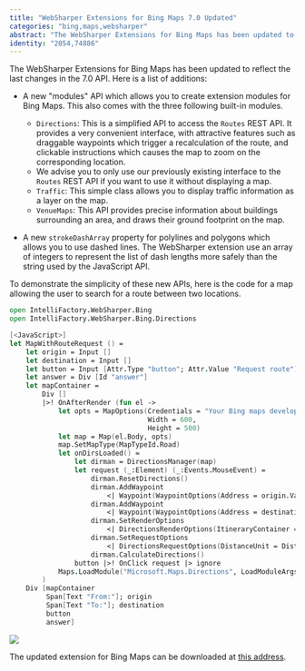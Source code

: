 ```yaml
---
title: "WebSharper Extensions for Bing Maps 7.0 Updated"
categories: "bing,maps,websharper"
abstract: "The WebSharper Extensions for Bing Maps has been updated to reflect the last changes in the 7.0 API. Among notable additions are Directions, a simplified interface to the Routes REST API, Traffic and VenueMaps, as well as the possibility to implement your own extension modules."
identity: "2054,74886"
---
```

The WebSharper Extensions for Bing Maps has been updated to reflect the last changes in the 7.0 API. Here is a list of additions:

 * A new "modules" API which allows you to create extension modules for Bing Maps. This also comes with the three following built-in modules.

    * `Directions`: This is a simplified API to access the `Routes` REST API. It provides a very convenient interface, with attractive features such as draggable waypoints which trigger a recalculation of the route, and clickable instructions which causes the map to zoom on the corresponding location.
    * We advise you to only use our previously existing interface to the `Routes` REST API if you want to use it without displaying a map.
    * `Traffic`: This simple class allows you to display traffic information as a layer on the map.
    * `VenueMaps`: This API provides precise information about buildings surrounding an area, and draws their ground footprint on the map.

 * A new `strokeDashArray` property for polylines and polygons which allows you to use dashed lines. The WebSharper extension use an array of integers to represent the list of dash lengths more safely than the string used by the JavaScript API.



To demonstrate the simplicity of these new APIs, here is the code for a map allowing the user to search for a route between two locations.

```fsharp
open IntelliFactory.WebSharper.Bing
open IntelliFactory.WebSharper.Bing.Directions

[<JavaScript>]
let MapWithRouteRequest () =
    let origin = Input []
    let destination = Input []
    let button = Input [Attr.Type "button"; Attr.Value "Request route"]
    let answer = Div [Id "answer"]
    let mapContainer =
        Div []
        |>! OnAfterRender (fun el ->
            let opts = MapOptions(Credentials = "Your Bing maps developer key",
                                  Width = 600,
                                  Height = 500)
            let map = Map(el.Body, opts)
            map.SetMapType(MapTypeId.Road)
            let onDirsLoaded() =
                let dirman = DirectionsManager(map)
                let request (_:Element) (_:Events.MouseEvent) =
                    dirman.ResetDirections()
                    dirman.AddWaypoint
			            <| Waypoint(WaypointOptions(Address = origin.Value))
                    dirman.AddWaypoint
			            <| Waypoint(WaypointOptions(Address = destination.Value))
                    dirman.SetRenderOptions
			            <| DirectionsRenderOptions(ItineraryContainer = answer.Body)
                    dirman.SetRequestOptions
			            <| DirectionsRequestOptions(DistanceUnit = DistanceUnit.Kilometers)
                    dirman.CalculateDirections()
                button |>! OnClick request |> ignore
            Maps.LoadModule("Microsoft.Maps.Directions", LoadModuleArgs(onDirsLoaded))
        )
    Div [mapContainer
         Span[Text "From:"]; origin
         Span[Text "To:"]; destination
         button
         answer]
```

<img src=http://i.imgur.com/Dx0QP.png>

The updated extension for Bing Maps can be downloaded at <a href=http://websharper.com/extension/358-bmaps/Some/2.3.17>this address</a>.
